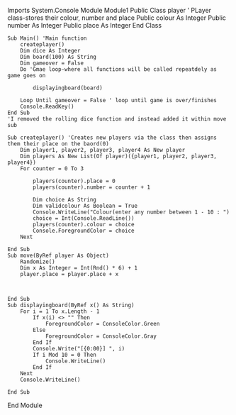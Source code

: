 Imports System.Console
Module Module1
    Public Class player ' PLayer class-stores their colour, number and place
        Public colour As Integer
        Public number As Integer
        Public place As Integer
    End Class

    Sub Main() 'Main function
        createplayer()
        Dim dice As Integer
        Dim board(100) As String
        Dim gameover = False
        Do 'Gmae loop-where all functions will be called repeatdely as game goes on

            displayingboard(board)

        Loop Until gameover = False ' loop until game is over/finishes
        Console.ReadKey()
    End Sub
    'I removed the rolling dice function and instead added it within move sub

    Sub createplayer() 'Creates new players via the class then assigns them their place on the baord(0)
        Dim player1, player2, player3, player4 As New player
        Dim players As New List(Of player)({player1, player2, player3, player4})
        For counter = 0 To 3

            players(counter).place = 0
            players(counter).number = counter + 1

            Dim choice As String
            Dim validcolour As Boolean = True
            Console.WriteLine("Colour(enter any number between 1 - 10 : ")
            choice = Int(Console.ReadLine())
            players(counter).colour = choice
            Console.ForegroundColor = choice
        Next

    End Sub
    Sub move(ByRef player As Object)
        Randomize()
        Dim x As Integer = Int(Rnd() * 6) + 1
        player.place = player.place + x



    End Sub
    Sub displayingboard(ByRef x() As String)
        For i = 1 To x.Length - 1
            If x(i) <> "" Then
                ForegroundColor = ConsoleColor.Green
            Else
                ForegroundColor = ConsoleColor.Gray
            End If
            Console.Write("[{0:00}] ", i)
            If i Mod 10 = 0 Then
                Console.WriteLine()
            End If
        Next
        Console.WriteLine()

    End Sub


End Module
